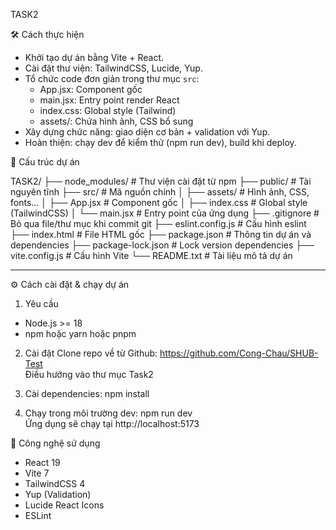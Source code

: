 TASK2

🛠️ Cách thực hiện

- Khởi tạo dự án bằng Vite + React.
- Cài đặt thư viện: TailwindCSS, Lucide, Yup.
- Tổ chức code đơn giản trong thư mục `src`:
  - App.jsx: Component gốc
  - main.jsx: Entry point render React
  - index.css: Global style (Tailwind)
  - assets/: Chứa hình ảnh, CSS bổ sung
- Xây dựng chức năng: giao diện cơ bản + validation với Yup.
- Hoàn thiện: chạy dev để kiểm thử (npm run dev), build khi deploy.

📂 Cấu trúc dự án

TASK2/
├── node_modules/ # Thư viện cài đặt từ npm
├── public/ # Tài nguyên tĩnh
├── src/ # Mã nguồn chính
│ ├── assets/ # Hình ảnh, CSS, fonts...
│ ├── App.jsx # Component gốc
│ ├── index.css # Global style (TailwindCSS)
│ └── main.jsx # Entry point của ứng dụng
├── .gitignore # Bỏ qua file/thư mục khi commit git
├── eslint.config.js # Cấu hình eslint
├── index.html # File HTML gốc
├── package.json # Thông tin dự án và dependencies
├── package-lock.json # Lock version dependencies
├── vite.config.js # Cấu hình Vite
└── README.txt # Tài liệu mô tả dự án

---

⚙️ Cách cài đặt & chạy dự án

1. Yêu cầu

- Node.js >= 18
- npm hoặc yarn hoặc pnpm

2. Cài đặt
   Clone repo về từ Github: https://github.com/Cong-Chau/SHUB-Test  
   Điều hướng vào thư mục Task2

3. Cài dependencies:
   npm install

4. Chạy trong môi trường dev:
   npm run dev  
   Ứng dụng sẽ chạy tại http://localhost:5173

🚀 Công nghệ sử dụng

- React 19
- Vite 7
- TailwindCSS 4
- Yup (Validation)
- Lucide React Icons
- ESLint
